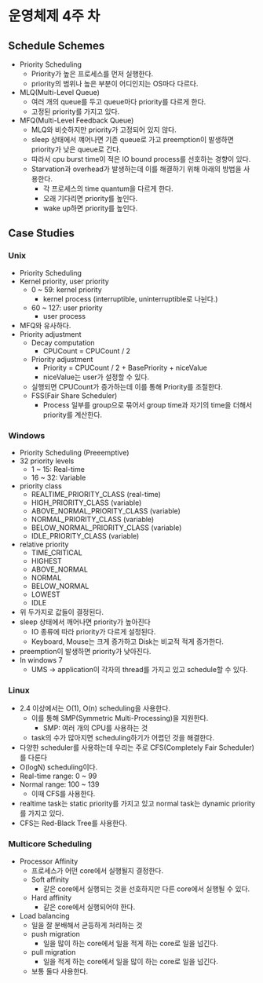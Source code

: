 # 운영체제 4주 차

## Schedule Schemes

- Priority Scheduling
  - Priority가 높은 프로세스를 먼저 실행한다.
  - priority의 범위나 높은 부분이 어디인지는 OS마다 다르다.
- MLQ(Multi-Level Queue)
  - 여러 개의 queue를 두고 queue마다 priority를 다르게 한다.
  - 고정된 priority를 가지고 있다.
- MFQ(Multi-Level Feedback Queue)
  - MLQ와 비슷하지만 priority가 고정되어 있지 않다.
  - sleep 상태에서 꺠어나면 기존 queue로 가고 preemption이 발생하면 priority가 낮은 queue로 간다.
  - 따라서 cpu burst time이 적은 IO bound process를 선호하는 경향이 있다.
  - Starvation과 overhead가 발생하는데 이를 해결하기 위해 아래의 방법을 사용한다.
    - 각 프로세스의 time quantum을 다르게 한다.
    - 오래 기다리면 priority를 높인다.
    - wake up하면 priority를 높인다.

## Case Studies

### Unix

- Priority Scheduling
- Kernel priority, user priority
  - 0 ~ 59: kernel priority
    - kernel process (interruptible, uninterruptible로 나뉜다.)
  - 60 ~ 127: user priority
    - user process
- MFQ와 유사하다.
- Priority adjustment
  - Decay computation
    - CPUCount = CPUCount / 2
  - Priority adjustment
    - Priority = CPUCount / 2 + BasePriority + niceValue
    - niceValue는 user가 설정할 수 있다.
  - 실행되면 CPUCount가 증가하는데 이를 통해 Priority를 조절한다.
  - FSS(Fair Share Scheduler)
    - Process 일부를 group으로 묶어서 group time과 자기의 time을 더해서 priority를 계산한다.

### Windows

- Priority Scheduling (Preeemptive)
- 32 priority levels
  - 1 ~ 15: Real-time
  - 16 ~ 32: Variable
- priority class
  - REALTIME_PRIORITY_CLASS (real-time)
  - HIGH_PRIORITY_CLASS (variable)
  - ABOVE_NORMAL_PRIORITY_CLASS (variable)
  - NORMAL_PRIORITY_CLASS (variable)
  - BELOW_NORMAL_PRIORITY_CLASS (variable)
  - IDLE_PRIORITY_CLASS (variable)
- relative priority
  - TIME_CRITICAL
  - HIGHEST
  - ABOVE_NORMAL
  - NORMAL
  - BELOW_NORMAL
  - LOWEST
  - IDLE
- 위 두가지로 값들이 결정된다.
- sleep 상태에서 깨어나면 priority가 높아진다
  - IO 종류에 따라 priority가 다르게 설정된다.
  - Keyboard, Mouse는 크게 증가하고 Disk는 비교적 적게 증가한다.
- preemption이 발생하면 priority가 낮아진다.
- In windows 7
  - UMS -> application이 각자의 thread를 가지고 있고 schedule할 수 있다.

### Linux

- 2.4 이상에서는 O(1), O(n) scheduling을 사용한다.
  - 이를 통해 SMP(Symmetric Multi-Processing)을 지원한다.
    - SMP: 여러 개의 CPU를 사용하는 것
  - task의 수가 많아지면 scheduling하기가 어렵던 것을 해결한다.
- 다양한 scheduler를 사용하는데 우리는 주로 CFS(Completely Fair Scheduler)를 다룬다
- O(logN) scheduling이다.
- Real-time range: 0 ~ 99
- Normal range: 100 ~ 139
  - 이때 CFS를 사용한다.
- realtime task는 static priority를 가지고 있고 normal task는 dynamic priority를 가지고 있다.
- CFS는 Red-Black Tree를 사용한다.

### Multicore Scheduling

- Processor Affinity
  - 프로세스가 어떤 core에서 실행될지 결정한다.
  - Soft affinity
    - 같은 core에서 실행되는 것을 선호하지만 다른 core에서 실행될 수 있다.
  - Hard affinity
    - 같은 core에서 실행되어야 한다.
- Load balancing
  - 일을 잘 분배해서 균등하게 처리하는 것
  - push migration
    - 일을 많이 하는 core에서 일을 적게 하는 core로 일을 넘긴다.
  - pull migration
    - 일을 적게 하는 core에서 일을 많이 하는 core로 일을 넘긴다.
  - 보통 둘다 사용한다.
